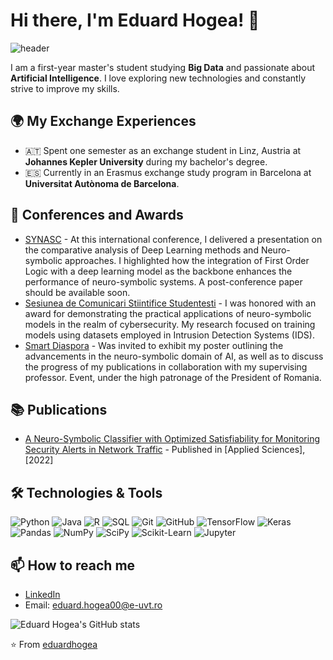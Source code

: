 # Hi there, I'm Eduard Hogea! 👋

![header](https://capsule-render.vercel.app/api?type=wave&color=auto&height=300&section=header&text=Big%20Data%20and%20AI%20Enthusiast&fontSize=40)

I am a first-year master's student studying **Big Data** and passionate about **Artificial Intelligence**. I love exploring new technologies and constantly strive to improve my skills.

## 🌍 My Exchange Experiences

- 🇦🇹 Spent one semester as an exchange student in Linz, Austria at **Johannes Kepler University** during my bachelor's degree.
- 🇪🇸 Currently in an Erasmus exchange study program in Barcelona at **Universitat Autònoma de Barcelona**.

## 🎤 Conferences and Awards

- [SYNASC](https://synasc.ro) - At this international conference, I delivered a presentation on the comparative analysis of Deep Learning methods and Neuro-symbolic approaches. I highlighted how the integration of First Order Logic with a deep learning model as the backbone enhances the performance of neuro-symbolic systems. A post-conference paper should be available soon.
- [Sesiunea de Comunicari Stiintifice Studentesti](https://sites.google.com/e-uvt.ro/concursultraianlalescu/acas%C4%83) - I was honored with an award for demonstrating the practical applications of neuro-symbolic models in the realm of cybersecurity. My research focused on training models using datasets employed in Intrusion Detection Systems (IDS).
- [Smart Diaspora](https://www.diaspora-stiintifica.ro/) - Was invited to exhibit my poster outlining the advancements in the neuro-symbolic domain of AI, as well as to discuss the progress of my publications in collaboration with my supervising professor. Event, under the high patronage of the President of Romania.

## 📚 Publications

- [A Neuro-Symbolic Classifier with Optimized Satisfiability for Monitoring Security Alerts in Network Traffic](https://doi.org/10.3390/app122211502) - Published in [Applied Sciences], [2022]

## 🛠️ Technologies & Tools

![Python](https://img.shields.io/badge/-Python-3776AB?style=flat-square&logo=Python&logoColor=white)
![Java](https://img.shields.io/badge/-Java-ED8B00?style=flat-square&logo=Java&logoColor=white)
![R](https://img.shields.io/badge/-R-276DC3?style=flat-square&logo=R&logoColor=white)
![SQL](https://img.shields.io/badge/-SQL-4479A1?style=flat-square&logo=MySQL&logoColor=white)
![Git](https://img.shields.io/badge/-Git-F05032?style=flat-square&logo=Git&logoColor=white)
![GitHub](https://img.shields.io/badge/-GitHub-181717?style=flat-square&logo=GitHub&logoColor=white)
![TensorFlow](https://img.shields.io/badge/-TensorFlow-FF6F00?style=flat-square&logo=TensorFlow&logoColor=white)
![Keras](https://img.shields.io/badge/-Keras-D00000?style=flat-square&logo=Keras&logoColor=white)
![Pandas](https://img.shields.io/badge/-Pandas-150458?style=flat-square&logo=Pandas&logoColor=white)
![NumPy](https://img.shields.io/badge/-NumPy-013243?style=flat-square&logo=NumPy&logoColor=white)
![SciPy](https://img.shields.io/badge/-SciPy-8CAAE6?style=flat-square&logo=SciPy&logoColor=white)
![Scikit-Learn](https://img.shields.io/badge/-Scikit_Learn-F7931E?style=flat-square&logo=Scikit-Learn&logoColor=white)
![Jupyter](https://img.shields.io/badge/-Jupyter-F37626?style=flat-square&logo=Jupyter&logoColor=white)

## 📫 How to reach me

- [LinkedIn](https://www.linkedin.com/in/eduard-hogea-261863230/)
- Email: eduard.hogea00@e-uvt.ro

![Eduard Hogea's GitHub stats](https://github-readme-stats.vercel.app/api?username=eduardhogea&show_icons=true&theme=radical)

⭐️ From [eduardhogea](https://github.com/eduardhogea)

